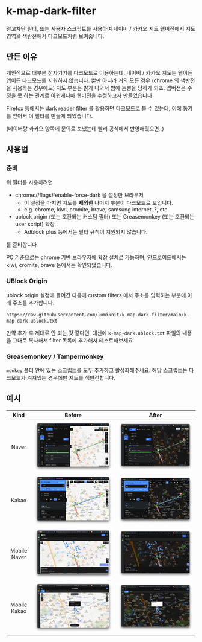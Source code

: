 # k-map-dark-filter

광고차단 필터, 또는 사용자 스크립트를 사용하여 네이버 / 카카오 지도 웹버전에서 지도 영역을 색반전해서 다크모드처럼 보여줍니다.

## 만든 이유

개인적으로 대부분 전자기기를 다크모드로 이용하는데, 네이버 / 카카오 지도는 웹이든 앱이든 다크모드를 지원하지 않습니다.
뿐만 아니라 거의 모든 경우 (chrome 의 색반전을 사용하는 경우에도) 지도 부분은 밝게 나와서
밤에 눈뽕을 당하게 되죠.
앱버전은 수정을 못 하는 관계로 아쉽게나마 웹버전을 수정하고자 만들었습니다.

Firefox 등에서는 dark reader filter 를 활용하면 다크모드로 볼 수 있는데,
이에 동기를 얻어서 이 필터를 만들게 되었습니다.

(네이버랑 카카오 양쪽에 문의로 보냈는데 빨리 공식에서 반영해줬으면..)

## 사용법

### 준비

위 필터를 사용하려면

- chrome://flags#enable-force-dark 을 설정한 브라우저
  - 이 설정을 마치면 지도를 **제외한** 나머지 부분이 다크모드로 보입니다.
  - e.g. chrome, kiwi, cromite, brave, samsung internet..?, etc.
- ublock origin (또는 호환되는 커스텀 필터) 또는 Greasemonkey (또는 호환되는 user script) 확장
  - Adblock plus 등에서는 필터 규칙이 지원되지 않습니다.

를 준비합니다.

PC 기준으로는 chrome 기반 브라우저에 확장 설치로 가능하며,
안드로이드에서는 kiwi, cromite, brave 등에서는 확인되었습니다.

### UBlock Origin

ublock origin 설정에 들어간 다음에 custom filters 에서 주소를 입력하는 부분에 아래 주소를 추가합니다.

```filter
https://raw.githubusercontent.com/lumiknit/k-map-dark-filter/main/k-map-dark.ublock.txt
```

만약 추가 후 제대로 안 되는 것 같다면, 대신에 `k-map-dark.ublock.txt` 파일의 내용을 그대로 복사해서 filter 목록에 추가해서 테스트해보세요.

### Greasemonkey / Tampermonkey

`monkey` 폴더 안에 있는 스크립트를 모두 추가하고 활성화해주세요.
해당 스크립트는 다크모드가 켜져있는 경우에만 지도를 색반전합니다.

## 예시

| Kind | Before | After |
|:----:|:------:|:-----:|
| Naver | ![naver-before](./img/naver-before.png) | ![naver-after](./img/naver-after.png) |
| Kakao | ![kakao-before](./img/kakao-before.png) | ![kakao-after](./img/kakao-after.png) |
| Mobile Naver | ![m-naver-before](./img/m-naver-before.png) | ![m-naver-after](./img/m-naver-after.png) |
| Mobile Kakao | ![m-kakao-before](./img/m-kakao-before.png) | ![m-kakao-after](./img/m-kakao-after.png) |
